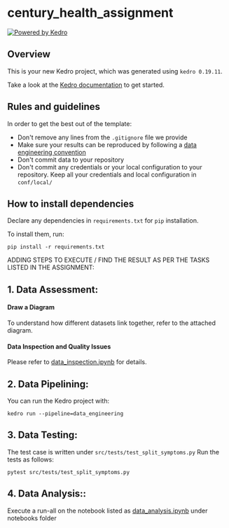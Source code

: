# century_health_assignment

[![Powered by Kedro](https://img.shields.io/badge/powered_by-kedro-ffc900?logo=kedro)](https://kedro.org)

## Overview

This is your new Kedro project, which was generated using `kedro 0.19.11`.

Take a look at the [Kedro documentation](https://docs.kedro.org) to get started.

## Rules and guidelines

In order to get the best out of the template:

* Don't remove any lines from the `.gitignore` file we provide
* Make sure your results can be reproduced by following a [data engineering convention](https://docs.kedro.org/en/stable/faq/faq.html#what-is-data-engineering-convention)
* Don't commit data to your repository
* Don't commit any credentials or your local configuration to your repository. Keep all your credentials and local configuration in `conf/local/`

## How to install dependencies

Declare any dependencies in `requirements.txt` for `pip` installation.

To install them, run:

```
pip install -r requirements.txt
```

ADDING STEPS TO EXECUTE / FIND THE RESULT AS PER THE TASKS LISTED IN THE ASSIGNMENT:


## 1. Data Assessment:
#### Draw a Diagram  
To understand how different datasets link together, refer to the attached diagram.

#### Data Inspection and Quality Issues  
Please refer to [data_inspection.ipynb](notebooks/data_inspection.ipynb) for details.



## 2. Data Pipelining:

You can run the Kedro project with:

```
kedro run --pipeline=data_engineering
```


## 3. Data Testing: 

The test case is written under `src/tests/test_split_symptoms.py` Run the tests as follows:

```
pytest src/tests/test_split_symptoms.py
```

## 4. Data Analysis::

Execute a run-all on the notebook listed as [data_analysis.ipynb](https://github.com/richasri92/century_health_assignment/blob/main/notebooks/data_analysis.ipynb) under notebooks folder


